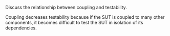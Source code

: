<panel header="{{ icon_Q_A }} Coupling and testability">
<question has-input="true">

Discuss the relationship between coupling and <tooltip content="a measure of how easily a given component can be tested">testability</tooltip>.

<div slot="answer">

Coupling decreases testability because if the <tooltip content="Software Under Test">SUT</tooltip> is coupled to many other components, it becomes difficult to test the SUT in isolation of its dependencies.

</div>
</question>
</panel>
